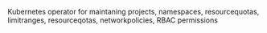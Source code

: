 Kubernetes operator for maintaning projects, namespaces, resourcequotas, limitranges, resourceqotas, networkpolicies, RBAC permissions 
